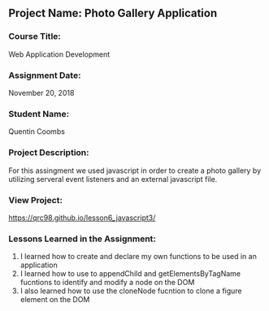 ## Project Name:  Photo Gallery Application

### Course Title:
Web Application Development

### Assignment Date:
November 20, 2018

### Student Name:
Quentin Coombs

### Project Description:
For this assingment we used javascript in order to create a photo gallery by utilizing serveral event listeners and an external javascript file.

### View Project:
https://qrc98.github.io/lesson6_javascript3/

### Lessons Learned in the Assignment:
1. I learned how to create and declare my own functions to be used in an application
2. I learned how to use to appendChild and getElementsByTagName fucntions to identify and modify a node on the DOM
3. I also learned how to use the cloneNode fucntion to clone a figure element on the DOM

